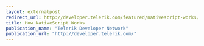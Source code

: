 ```yaml
---
layout: externalpost
redirect_url: http://developer.telerik.com/featured/nativescript-works/
title: How NativeScript Works
publication_name: "Telerik Developer Network"
publication_url: "http://developer.telerik.com/"
---
```


<!-- http://javascriptweekly.com/issues/221 -->